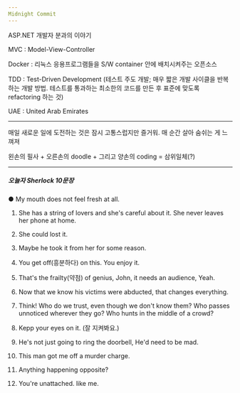 ```yaml
---
Midnight Commit
---
```


ASP.NET 개발자 분과의 이야기

MVC : Model-View-Controller

Docker : 리눅스 응용프로그램들을 S/W container 안에 배치시켜주는 오픈소스

TDD : Test-Driven Development (테스트 주도 개발; 매우 짧은 개발 사이클을 반복하는 개발 방법. 테스트를 통과하는 최소한의 코드를 만든 후 표준에 맞도록 refactoring 하는 것)

UAE : United Arab Emirates

___

매일 새로운 일에 도전하는 것은 잠시 고통스럽지만 즐거워. 매 순간 살아 숨쉬는 게 느껴져

왼손의 필사 + 오른손의 doodle + 그리고 양손의 coding = 삼위일체(?)

___


##### 오늘자 Sherlock 10문장

● My mouth does not feel fresh at all. 

1) She has a string of lovers and she's careful about it. She never leaves her phone at home.

2) She could lost it.

3) Maybe he took it from her for some reason.

4) You get off(흥분하다) on this. You enjoy it.

5) That's the frailty(약점) of genius, John, it needs an audience, Yeah.

6) Now that we know his victims were abducted, that changes everything.

7) Think! Who do we trust, even though we don't know them? Who passes unnoticed wherever they go? Who hunts in the middle of a crowd?

8) Kepp your eyes on it. (잘 지켜봐요.)

9) He's not just going to ring the doorbell, He'd need to be mad.

10) This man got me off a murder charge.

11) Anything happening opposite?

12) You're unattached. like me.